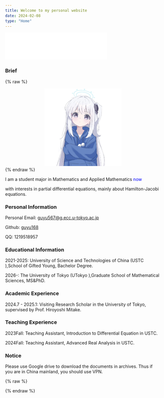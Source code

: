 ```yaml
---
title: Welcome to my personal website
date: 2024-02-08
type: "Home"
---
```


<iframe frameborder="no" border="0" marginwidth="0" marginheight="0" width="330" height="86" src="//music.163.com/outchain/player?type=2&id=2604307454&auto=1&height=66"></iframe>


### Brief

{% raw %}
<center><img src='/images/1.jpg' style='width:250px'></img></center>
{% endraw %}

I am a student major in Mathematics and Applied Mathematics <span style="color:blue" title="Year 2023">now</span>

with interests in partial differential equations, mainly about Hamilton-Jacobi equations.

### Personal Information

Personal Email:  <a href="mailto:guyu567@g.ecc.u-tokyo.ac.jp">guyu567@g.ecc.u-tokyo.ac.jp</a>  <i class="fa fa-envelope"></i>

Github: [guyu168](https://github.com/guyu168) <i class="fa-brands fa-github"></i>

QQ: 1219518957

### Educational Information

2021-2025: University of Science and Technologies of China (USTC <a href="https://www.ustc.edu.cn"> <i class="fa fa-book"></i></a>),School of Gifted Young, Bachelor Degree.

2026-: The University of Tokyo (UTokyo <a href="https://www.u-tokyo.ac.jp"> <i class="fa fa-book"></i></a>),Graduate School of Mathematical Sciences, MS&PhD.

### Academic Experience

2024.7 - 2025.1:	Visiting Research Scholar in the University of Tokyo, supervised by Prof. Hiroyoshi Mitake.

### Teaching Experience

2023Fall:	Teaching Assistant, Introduction to Differential Equation in USTC.

2024Fall: Teaching Assistant, Advanced Real Analysis in USTC.

### Notice

Please use Google drive to download the documents in archives. Thus if you are in China mainland, you should use VPN.

{% raw %}
<script>
  window.onload=function(){document.getElementsByClassName("toggle sidebar-toggle")[0].click();}
</script>
{% endraw %}
